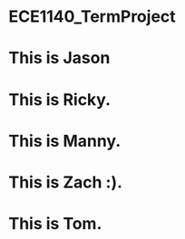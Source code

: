 # ECE1140_TermProject   

# This is Jason

# This is Ricky.

# This is Manny.

# This is Zach :).

# This is Tom.